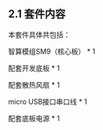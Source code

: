 ## 2.1 套件内容

本套件具体共包括：

智算模组SM9（核心板） \* 1

配套开发底板 \* 1

配套散热风扇 \* 1

micro USB接口串口线 \* 1

配套底板电源 \* 1